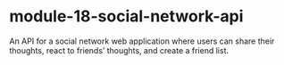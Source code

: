 # module-18-social-network-api
An API for a social network web application where users can share their thoughts, react to friends’ thoughts, and create a friend list.
